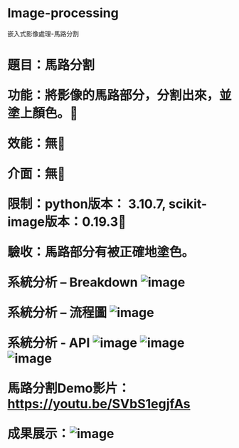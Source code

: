 # Image-processing
嵌入式影像處理-馬路分割 <h1>

題目：馬路分割

功能：將影像的馬路部分，分割出來，並塗上顏色。

效能：無

介面：無

限制：python版本： 3.10.7, scikit-image版本：0.19.3

驗收：馬路部分有被正確地塗色。

系統分析 – Breakdown
![image](https://github.com/user-attachments/assets/d32b17c9-d987-4797-ad93-b57eb504f841)

系統分析 – 流程圖
![image](https://github.com/user-attachments/assets/4a11cd5a-af38-4c99-a954-26a1bdcf63e4)

系統分析 - API
![image](https://github.com/user-attachments/assets/f6a31e27-eaa2-463f-bc87-212f4c83e06c)
![image](https://github.com/user-attachments/assets/aaec52e1-e152-4988-aafa-b94ee5be62d7)
![image](https://github.com/user-attachments/assets/2abe234a-f605-4cd4-bb52-d4490aa4d8d1)

馬路分割Demo影片：https://youtu.be/SVbS1egjfAs

成果展示：![image](https://github.com/user-attachments/assets/9b96714c-0231-4148-a0df-f6ad84414ad2)


